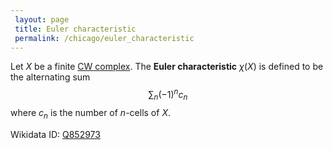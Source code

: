 ```yaml
---
 layout: page
 title: Euler characteristic
 permalink: /chicago/euler_characteristic
---
```

Let $X$ be a finite [CW complex](https://mathgloss.github.io/MathGloss/CW_complex). The **Euler characteristic** $\chi(X)$ is defined to be the alternating sum $$\sum_n (-1)^nc_n$$ where $c_n$ is the number of $n$-cells of $X$.

Wikidata ID: [Q852973](https://www.wikidata.org/wiki/Q852973)